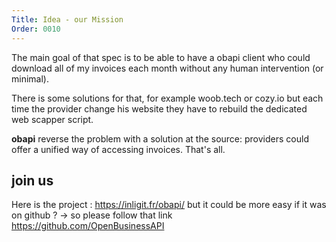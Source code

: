 ```yaml
---
Title: Idea - our Mission
Order: 0010
---
```


The main goal of that spec is to be able to have a obapi client who could download all of my invoices each month without any human intervention (or minimal).

There is some solutions for that, for example woob.tech or cozy.io but each time the provider change his website they have to rebuild the dedicated web scapper script.

**obapi** reverse the problem with a solution at the source: providers could offer a unified way of accessing invoices. That's all.

## join us

Here is the project : https://inligit.fr/obapi/ but it could be more easy if it was on github ? -> so please follow that link https://github.com/OpenBusinessAPI